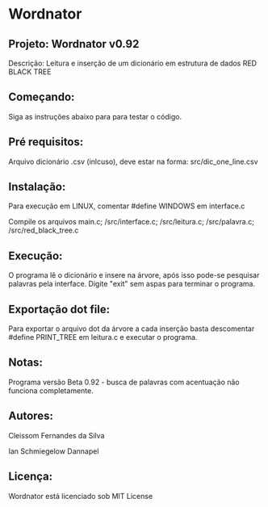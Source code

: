# Wordnator
## Projeto: Wordnator v0.92
Descrição: Leitura e inserção de um dicionário em estrutura de dados RED BLACK TREE

## Começando:
Siga as instruções abaixo para para testar o código.

## Pré requisitos:
Arquivo dicionário .csv (inlcuso), deve estar na forma: src/dic_one_line.csv

## Instalação: 

Para execução em LINUX, comentar #define WINDOWS em interface.c

Compile os arquivos main.c; /src/interface.c; /src/leitura.c; /src/palavra.c; /src/red_black_tree.c

## Execução:
O programa lê o dicionário e insere na árvore, após isso pode-se pesquisar palavras pela interface.
Digite "exit" sem aspas para terminar o programa.

## Exportação dot file:
Para exportar o arquivo dot da árvore a cada inserção basta descomentar #define PRINT_TREE em leitura.c e executar o programa.

## Notas: 
Programa versão Beta 0.92 - busca de palavras com acentuação não funciona completamente.

## Autores:
Cleissom Fernandes da Silva

Ian Schmiegelow Dannapel

## Licença:
Wordnator está licenciado sob MIT License

